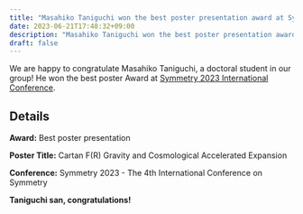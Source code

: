 ```yaml
---
title: "Masahiko Taniguchi won the best poster presentation award at Symmetry 2023 International Conference"
date: 2023-06-21T17:48:32+09:00
description: "Masahiko Taniguchi won the best poster presentation award at Symmetry 2023 International Conference"
draft: false
---
```


We are happy to congratulate Masahiko Taniguchi, a doctoral student in our group!
He won the best poster Award at [Symmetry 2023 International Conference](https://symmetry2023.sciforum.net/#event_awards).

<!--more-->

## Details

**Award:** Best poster presentation

**Poster Title:** Cartan F(R) Gravity and Cosmological Accelerated Expansion

**Conference:** Symmetry 2023 - The 4th International Conference on Symmetry

**Taniguchi san, congratulations!**